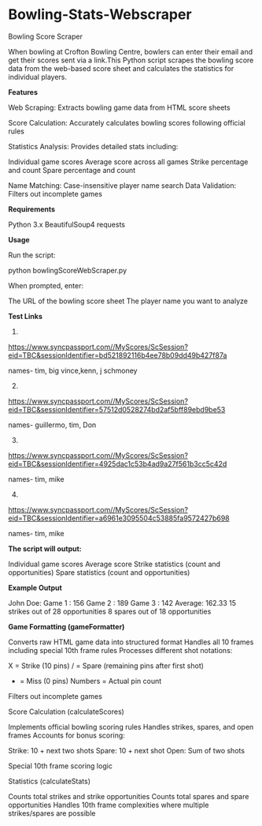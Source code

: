 # Bowling-Stats-Webscraper

Bowling Score Scraper

When bowling at Crofton Bowling Centre, bowlers can enter their email and get their scores sent via a link.This Python script scrapes the bowling score data from the web-based score sheet and calculates the statistics for individual players.

**Features**

Web Scraping: Extracts bowling game data from HTML score sheets

Score Calculation: Accurately calculates bowling scores following official rules

Statistics Analysis: Provides detailed stats including:

Individual game scores
Average score across all games
Strike percentage and count
Spare percentage and count


Name Matching: Case-insensitive player name search
Data Validation: Filters out incomplete games

**Requirements**

Python 3.x
BeautifulSoup4
requests

**Usage**

Run the script:

python bowlingScoreWebScraper.py

When prompted, enter:

The URL of the bowling score sheet
The player name you want to analyze

**Test Links**

1)

https://www.syncpassport.com//MyScores/ScSession?eid=TBC&sessionIdentifier=bd521892116b4ee78b09dd49b427f87a

names- tim, big vince,kenn, j schmoney

2)

https://www.syncpassport.com//MyScores/ScSession?eid=TBC&sessionIdentifier=57512d0528274bd2af5bff89ebd9be53

names- guillermo, tim, Don

3)

https://www.syncpassport.com//MyScores/ScSession?eid=TBC&sessionIdentifier=4925dac1c53b4ad9a27f561b3cc5c42d

names- tim, mike

4)

https://www.syncpassport.com//MyScores/ScSession?eid=TBC&sessionIdentifier=a6961e3095504c53885fa9572427b698

names- tim, mike

**The script will output:**

Individual game scores
Average score
Strike statistics (count and opportunities)
Spare statistics (count and opportunities)



**Example Output**

John Doe:
Game 1 : 156
Game 2 : 189
Game 3 : 142
Average: 162.33
15 strikes out of 28 opportunities
8 spares out of 18 opportunities

**Game Formatting (gameFormatter)**

Converts raw HTML game data into structured format
Handles all 10 frames including special 10th frame rules
Processes different shot notations:

X = Strike (10 pins)
/ = Spare (remaining pins after first shot)
- = Miss (0 pins)
Numbers = Actual pin count


Filters out incomplete games

Score Calculation (calculateScores)

Implements official bowling scoring rules
Handles strikes, spares, and open frames
Accounts for bonus scoring:

Strike: 10 + next two shots
Spare: 10 + next shot
Open: Sum of two shots


Special 10th frame scoring logic

Statistics (calculateStats)

Counts total strikes and strike opportunities
Counts total spares and spare opportunities
Handles 10th frame complexities where multiple strikes/spares are possible
